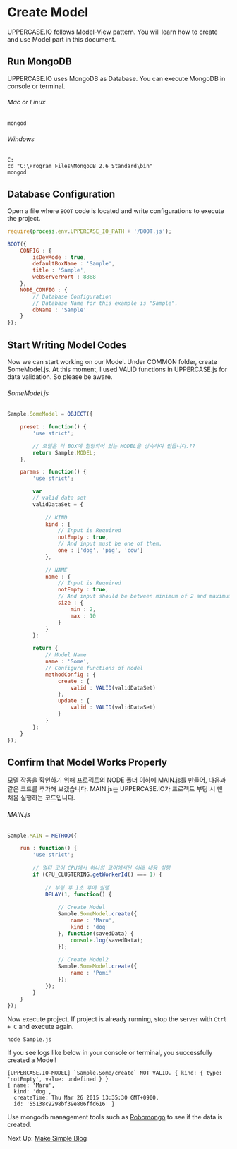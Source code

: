 # Create Model
UPPERCASE.IO follows Model-View pattern. You will learn how to create and use Model part in this document.

## Run MongoDB
UPPERCASE.IO uses MongoDB as Database. You can execute MongoDB in console or terminal.

###### Mac or Linux
```
mongod
```

###### Windows
```
C:
cd "C:\Program Files\MongoDB 2.6 Standard\bin"
mongod
```

## Database Configuration
Open a file where `BOOT` code is located and write configurations to execute the project.

```javascript
require(process.env.UPPERCASE_IO_PATH + '/BOOT.js');

BOOT({
	CONFIG : {
        isDevMode : true,
		defaultBoxName : 'Sample',
        title : 'Sample',
		webServerPort : 8888
	},
	NODE_CONFIG : {
	    // Database Configuration
		// Database Name for this example is "Sample".
		dbName : 'Sample'
	}
});
```

## Start Writing Model Codes
Now we can start working on our Model. Under COMMON folder, create SomeModel.js. At this moment, I used VALID functions in UPPERCASE.js for data validation. So please be aware.

###### SomeModel.js
```javascript
Sample.SomeModel = OBJECT({

	preset : function() {
		'use strict';

		// 모델은 각 BOX에 할당되어 있는 MODEL을 상속하여 만듭니다.??
		return Sample.MODEL;
	},

	params : function() {
		'use strict';

		var
		// valid data set
		validDataSet = {
			
			// KIND
			kind : {
				// Input is Required
				notEmpty : true,
				// And input must be one of them.
				one : ['dog', 'pig', 'cow']
			},
			
			// NAME
			name : {
				// Input is Required
				notEmpty : true,
				// And input should be between minimum of 2 and maximum of 10.
				size : {
					min : 2,
					max : 10
				}
			}
		};

		return {
			// Model Name
			name : 'Some',
			// Configure functions of Model
			methodConfig : {
				create : {
					valid : VALID(validDataSet)
				},
				update : {
					valid : VALID(validDataSet)
				}
			}
		};
	}
});
```

## Confirm that Model Works Properly
모델 작동을 확인하기 위해 프로젝트의 NODE 폴더 이하에 MAIN.js를 만들어, 다음과 같은 코드를 추가해 보겠습니다. MAIN.js는 UPPERCASE.IO가 프로젝트 부팅 시 맨 처음 실행하는 코드입니다.

###### MAIN.js
```javascript
Sample.MAIN = METHOD({

	run : function() {
		'use strict';
		
		// 멀티 코어 CPU에서 하나의 코어에서만 아래 내용 실행
		if (CPU_CLUSTERING.getWorkerId() === 1) {
			
			// 부팅 후 1초 후에 실행
			DELAY(1, function() {
				
				// Create Model
				Sample.SomeModel.create({
					name : 'Maru',
					kind : 'dog'
				}, function(savedData) {
					console.log(savedData);
				});
				
				// Create Model2
				Sample.SomeModel.create({
					name : 'Pomi'
				});
			});
		}
	}
});
```

Now execute project. If project is already running, stop the server with `Ctrl + C` and execute again.

```
node Sample.js
```

If you see logs like below in your console or terminal, you successfully created a Model!

```
[UPPERCASE.IO-MODEL] `Sample.Some/create` NOT VALID. { kind: { type: 'notEmpty', value: undefined } }
{ name: 'Maru',
  kind: 'dog',
  createTime: Thu Mar 26 2015 13:35:30 GMT+0900,
  id: '55138c9298bf39e806ffd616' }
```

Use mongodb management tools such as [Robomongo](http://www.robomongo.org) to see if the data is created.

Next Up: [Make Simple Blog](MAKE_BLOG.md)